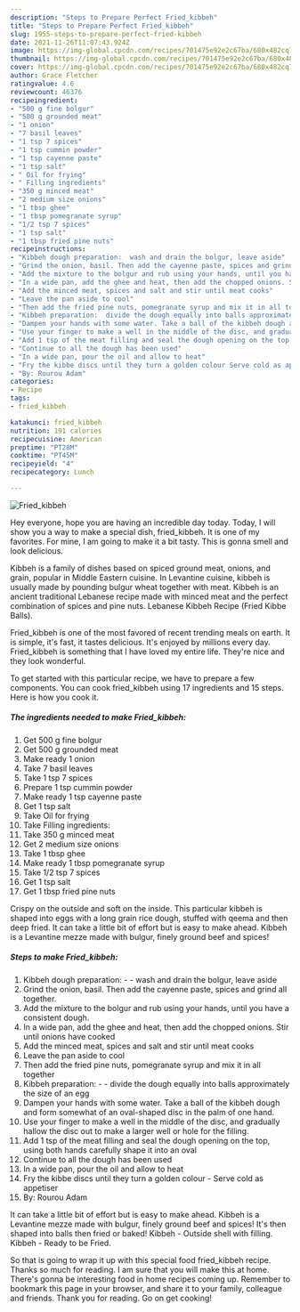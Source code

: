 ```yaml
---
description: "Steps to Prepare Perfect Fried_kibbeh"
title: "Steps to Prepare Perfect Fried_kibbeh"
slug: 1955-steps-to-prepare-perfect-fried-kibbeh
date: 2021-11-26T11:07:43.924Z
image: https://img-global.cpcdn.com/recipes/701475e92e2c67ba/680x482cq70/fried_kibbeh-recipe-main-photo.jpg
thumbnail: https://img-global.cpcdn.com/recipes/701475e92e2c67ba/680x482cq70/fried_kibbeh-recipe-main-photo.jpg
cover: https://img-global.cpcdn.com/recipes/701475e92e2c67ba/680x482cq70/fried_kibbeh-recipe-main-photo.jpg
author: Grace Fletcher
ratingvalue: 4.6
reviewcount: 46376
recipeingredient:
- "500 g fine bolgur"
- "500 g grounded meat"
- "1 onion"
- "7 basil leaves"
- "1 tsp 7 spices"
- "1 tsp cummin powder"
- "1 tsp cayenne paste"
- "1 tsp salt"
- " Oil for frying"
- " Filling ingredients"
- "350 g minced meat"
- "2 medium size onions"
- "1 tbsp ghee"
- "1 tbsp pomegranate syrup"
- "1/2 tsp 7 spices"
- "1 tsp salt"
- "1 tbsp fried pine nuts"
recipeinstructions:
- "Kibbeh dough preparation:  wash and drain the bolgur, leave aside"
- "Grind the onion, basil. Then add the cayenne paste, spices and grind all together."
- "Add the mixture to the bolgur and rub using your hands, until you have a consistent dough."
- "In a wide pan, add the ghee and heat, then add the chopped onions. Stir until onions have cooked"
- "Add the minced meat, spices and salt and stir until meat cooks"
- "Leave the pan aside to cool"
- "Then add the fried pine nuts, pomegranate syrup and mix it in all together"
- "Kibbeh preparation:  divide the dough equally into balls approximately the size of an egg"
- "Dampen your hands with some water. Take a ball of the kibbeh dough and form somewhat of an oval-shaped disc in the palm of one hand."
- "Use your finger to make a well in the middle of the disc, and gradually hallow the disc out to make a larger well or hole for the filling."
- "Add 1 tsp of the meat filling and seal the dough opening on the top, using both hands carefully shape it into an oval"
- "Continue to all the dough has been used"
- "In a wide pan, pour the oil and allow to heat"
- "Fry the kibbe discs until they turn a golden colour Serve cold as appetiser"
- "By: Rourou Adam"
categories:
- Recipe
tags:
- fried_kibbeh

katakunci: fried_kibbeh 
nutrition: 191 calories
recipecuisine: American
preptime: "PT28M"
cooktime: "PT45M"
recipeyield: "4"
recipecategory: Lunch

---
```



![Fried_kibbeh](https://img-global.cpcdn.com/recipes/701475e92e2c67ba/680x482cq70/fried_kibbeh-recipe-main-photo.jpg)

Hey everyone, hope you are having an incredible day today. Today, I will show you a way to make a special dish, fried_kibbeh. It is one of my favorites. For mine, I am going to make it a bit tasty. This is gonna smell and look delicious.

Kibbeh is a family of dishes based on spiced ground meat, onions, and grain, popular in Middle Eastern cuisine. In Levantine cuisine, kibbeh is usually made by pounding bulgur wheat together with meat. Kibbeh is an ancient traditional Lebanese recipe made with minced meat and the perfect combination of spices and pine nuts. Lebanese Kibbeh Recipe (Fried Kibbe Balls).

Fried_kibbeh is one of the most favored of recent trending meals on earth. It is simple, it's fast, it tastes delicious. It's enjoyed by millions every day. Fried_kibbeh is something that I have loved my entire life. They're nice and they look wonderful.


To get started with this particular recipe, we have to prepare a few components. You can cook fried_kibbeh using 17 ingredients and 15 steps. Here is how you cook it.

<!--inarticleads1-->

##### The ingredients needed to make Fried_kibbeh:

1. Get 500 g fine bolgur
1. Get 500 g grounded meat
1. Make ready 1 onion
1. Take 7 basil leaves
1. Take 1 tsp 7 spices
1. Prepare 1 tsp cummin powder
1. Make ready 1 tsp cayenne paste
1. Get 1 tsp salt
1. Take  Oil for frying
1. Take  Filling ingredients:
1. Take 350 g minced meat
1. Get 2 medium size onions
1. Take 1 tbsp ghee
1. Make ready 1 tbsp pomegranate syrup
1. Take 1/2 tsp 7 spices
1. Get 1 tsp salt
1. Get 1 tbsp fried pine nuts


Crispy on the outside and soft on the inside. This particular kibbeh is shaped into eggs with a long grain rice dough, stuffed with qeema and then deep fried. It can take a little bit of effort but is easy to make ahead. Kibbeh is a Levantine mezze made with bulgur, finely ground beef and spices! 

<!--inarticleads2-->

##### Steps to make Fried_kibbeh:

1. Kibbeh dough preparation: -  - wash and drain the bolgur, leave aside
1. Grind the onion, basil. Then add the cayenne paste, spices and grind all together.
1. Add the mixture to the bolgur and rub using your hands, until you have a consistent dough.
1. In a wide pan, add the ghee and heat, then add the chopped onions. Stir until onions have cooked
1. Add the minced meat, spices and salt and stir until meat cooks
1. Leave the pan aside to cool
1. Then add the fried pine nuts, pomegranate syrup and mix it in all together
1. Kibbeh preparation: -  - divide the dough equally into balls approximately the size of an egg
1. Dampen your hands with some water. Take a ball of the kibbeh dough and form somewhat of an oval-shaped disc in the palm of one hand.
1. Use your finger to make a well in the middle of the disc, and gradually hallow the disc out to make a larger well or hole for the filling.
1. Add 1 tsp of the meat filling and seal the dough opening on the top, using both hands carefully shape it into an oval
1. Continue to all the dough has been used
1. In a wide pan, pour the oil and allow to heat
1. Fry the kibbe discs until they turn a golden colour - Serve cold as appetiser
1. By: Rourou Adam


It can take a little bit of effort but is easy to make ahead. Kibbeh is a Levantine mezze made with bulgur, finely ground beef and spices! It's then shaped into balls then fried or baked! Kibbeh - Outside shell with filling. Kibbeh - Ready to be Fried. 

So that is going to wrap it up with this special food fried_kibbeh recipe. Thanks so much for reading. I am sure that you will make this at home. There's gonna be interesting food in home recipes coming up. Remember to bookmark this page in your browser, and share it to your family, colleague and friends. Thank you for reading. Go on get cooking!
